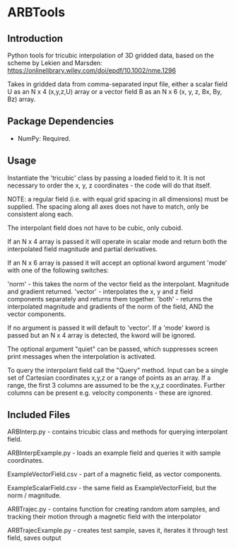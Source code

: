 ARBTools
=======

Introduction
------------

Python tools for tricubic interpolation of 3D gridded data, based on the scheme by Lekien and Marsden: https://onlinelibrary.wiley.com/doi/epdf/10.1002/nme.1296

Takes in gridded data from comma-separated input file, either a scalar field U as an N x 4 (x,y,z,U) array or a vector field B as an N x 6 (x, y, z, Bx, By, Bz) array.

Package Dependencies
--------------------
- NumPy: Required.

Usage
-----

Instantiate the 'tricubic' class by passing a loaded field to it. It is not necessary to order the x, y, z coordinates - the code will do that itself.

NOTE: a regular field (i.e. with equal grid spacing in all dimensions) must be supplied. The spacing along all axes does not have to match, only be consistent along each.

The interpolant field does not have to be cubic, only cuboid.

If an N x 4 array is passed it will operate in scalar mode and return both the interpolated field magnitude and partial derivatives. 

If an N x 6 array is passed it will accept an optional kword argument 'mode' with one of the following switches:

'norm' - this takes the norm of the vector field as the interpolant. Magnitude and gradient returned.
'vector' - interpolates the x, y and z field components separately and returns them together.
'both' - returns the interpolated magnitude and gradients of the norm of the field, AND the vector components.

If no argument is passed it will default to 'vector'. If a 'mode' kword is passed but an N x 4 array is detected, the kword will be ignored.

The optional argument "quiet" can be passed, which suppresses screen print messages when the interpolation is activated. 

To query the interpolant field call the "Query" method. Input can be a single set of Cartesian coordinates x,y,z or a range of points as an array.
If a range, the first 3 columns are assumed to be the x,y,z coordinates. Further columns can be present e.g. velocity components - these are ignored.

Included Files
--------------

ARBInterp.py - contains tricubic class and methods for querying interpolant field.

ARBInterpExample.py - loads an example field and queries it with sample coordinates.

ExampleVectorField.csv - part of a magnetic field, as vector components.

ExampleScalarField.csv - the same field as ExampleVectorField, but the norm / magnitude.

ARBTrajec.py - contains function for creating random atom samples, and tracking their motion through a magnetic field with the interpolator

ARBTrajecExample.py - creates test sample, saves it, iterates it through test field, saves output

